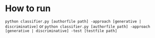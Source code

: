 # How to run
```python classifier.py [authorfile path] -approach [generative | discriminative]```
or
```python classifier.py [authorfile path] -approach [generative | discriminative] -test [testfile path]```
